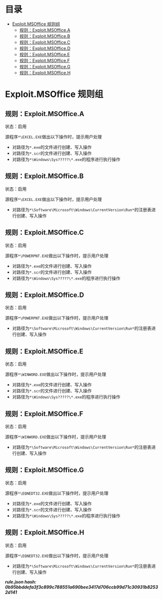 



目录
==

* [Exploit.MSOffice 规则组](#exploitmsoffice-)
	* [规则：Exploit.MSOffice.A](#exploitmsofficea)
	* [规则：Exploit.MSOffice.B](#exploitmsofficeb)
	* [规则：Exploit.MSOffice.C](#exploitmsofficec)
	* [规则：Exploit.MSOffice.D](#exploitmsofficed)
	* [规则：Exploit.MSOffice.E](#exploitmsofficee)
	* [规则：Exploit.MSOffice.F](#exploitmsofficef)
	* [规则：Exploit.MSOffice.G](#exploitmsofficeg)
	* [规则：Exploit.MSOffice.H](#exploitmsofficeh)

# Exploit.MSOffice 规则组

## 规则：Exploit.MSOffice.A
  
状态：启用

源程序`*\EXCEL.EXE`做出以下操作时，提示用户处理
- 对路径为`*.exe`的文件进行创建、写入操作
- 对路径为`*.scr`的文件进行创建、写入操作
- 对路径为`*\Windows\Sys?????\*.exe`的程序进行执行操作

## 规则：Exploit.MSOffice.B
  
状态：启用

源程序`*\EXCEL.EXE`做出以下操作时，提示用户处理
- 对路径为`*\Software\Microsoft\Windows\CurrentVersion\Run*`的注册表进行创建、写入操作

## 规则：Exploit.MSOffice.C
  
状态：启用

源程序`*\POWERPNT.EXE`做出以下操作时，提示用户处理
- 对路径为`*.exe`的文件进行创建、写入操作
- 对路径为`*.scr`的文件进行创建、写入操作
- 对路径为`*\Windows\Sys?????\*.exe`的程序进行执行操作

## 规则：Exploit.MSOffice.D
  
状态：启用

源程序`*\POWERPNT.EXE`做出以下操作时，提示用户处理
- 对路径为`*\Software\Microsoft\Windows\CurrentVersion\Run*`的注册表进行创建、写入操作

## 规则：Exploit.MSOffice.E
  
状态：启用

源程序`*\WINWORD.EXE`做出以下操作时，提示用户处理
- 对路径为`*.exe`的文件进行创建、写入操作
- 对路径为`*.scr`的文件进行创建、写入操作
- 对路径为`*\Windows\Sys?????\*.exe`的程序进行执行操作

## 规则：Exploit.MSOffice.F
  
状态：启用

源程序`*\WINWORD.EXE`做出以下操作时，提示用户处理
- 对路径为`*\Software\Microsoft\Windows\CurrentVersion\Run*`的注册表进行创建、写入操作

## 规则：Exploit.MSOffice.G
  
状态：启用

源程序`*\EQNEDT32.EXE`做出以下操作时，提示用户处理
- 对路径为`*.exe`的文件进行创建、写入操作
- 对路径为`*.scr`的文件进行创建、写入操作
- 对路径为`*\Windows\Sys?????\*.exe`的程序进行执行操作

## 规则：Exploit.MSOffice.H
  
状态：启用

源程序`*\EQNEDT32.EXE`做出以下操作时，提示用户处理
- 对路径为`*\Software\Microsoft\Windows\CurrentVersion\Run*`的注册表进行创建、写入操作
  
***rule.json hash: 0b95bbddefa3f3c899c788551a690bee3417d706ccb99d71c30931b82532d141***